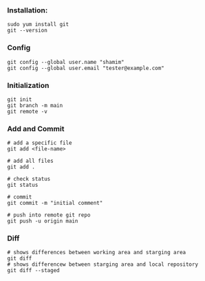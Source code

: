 
### Installation:
```
sudo yum install git
git --version
```

### Config
```
git config --global user.name "shamim"
git config --global user.email "tester@example.com"
```

### Initialization
```
git init
git branch -m main
git remote -v
```

### Add and Commit
```
# add a specific file
git add <file-name>

# add all files
git add .

# check status 
git status

# commit
git commit -m "initial comment"

# push into remote git repo
git push -u origin main
```
### Diff
```
# shows differences between working area and starging area
git diff
# shows differencew between starging area and local repository
git diff --staged
```
